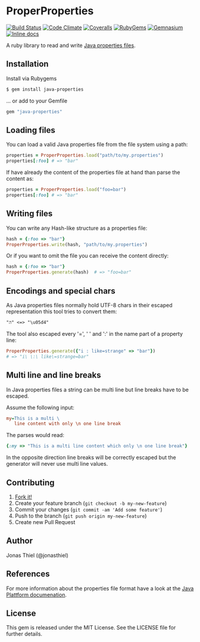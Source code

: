 # ProperProperties

[![Build Status](http://img.shields.io/travis/jnbt/java-properties.png)](https://travis-ci.org/jnbt/jnbt/java-properties)
[![Code Climate](http://img.shields.io/codeclimate/github/jnbt/java-properties.png)](https://codeclimate.com/github/jnbt/java-properties)
[![Coveralls](http://img.shields.io/coveralls/jnbt/java-properties.png)](https://coveralls.io/r/jnbt/java-properties)
[![RubyGems](http://img.shields.io/gem/v/java-properties.png)](http://rubygems.org/gems/java-properties)
[![Gemnasium](http://img.shields.io/gemnasium/jnbt/java-properties.png)](https://gemnasium.com/jnbt/java-properties)
[![Inline docs](http://inch-pages.github.io/github/jnbt/java-properties.png)](http://inch-pages.github.io/github/jnbt/java-properties)

A ruby library to read and write [Java properties files](http://en.wikipedia.org/wiki/.properties).

## Installation

Install via Rubygems

```bash
$ gem install java-properties
```

... or add to your Gemfile

```ruby
gem "java-properties"
```

## Loading files

You can load a valid Java properties file from the file system using a path:

```ruby
properties = ProperProperties.load("path/to/my.properties")
properties[:foo] # => "bar"
```

If have already the content of the properties file at hand than parse the content as:

```ruby
properties = ProperProperties.load("foo=bar")
properties[:foo] # => "bar"
```

## Writing files

You can write any Hash-like structure as a properties file:

```ruby
hash = {:foo => "bar"}
ProperProperties.write(hash, "path/to/my.properties")
```

Or if you want to omit the file you can receive the content directly:

```ruby
hash = {:foo => "bar"}
ProperProperties.generate(hash)  # => "foo=bar"
```

## Encodings and special chars

As Java properties files normally hold UTF-8 chars in their escaped representation this tool tries to convert them:

```
"ה" <=> "\u05d4"
```

The tool also escaped every '=', ' ' and ':' in the name part of a property line:

```ruby
ProperProperties.generate({"i : like=strange" => "bar"}) 
# => "i\ \:\ like\=strange=bar"
```

## Multi line and line breaks

In Java properties files a string can be multi line but line breaks have to be escaped. 

Assume the following input:

```ini
my=This is a multi \
   line content with only \n one line break
```

The parses would read:

```ruby
{:my => "This is a multi line content which only \n one line break"}
```

In the opposite direction line breaks will be correctly escaped but the generator will never use multi line values.

## Contributing

1. [Fork it!](https://github.com/jnbt/java-properties/fork)
2. Create your feature branch (`git checkout -b my-new-feature`)
3. Commit your changes (`git commit -am 'Add some feature'`)
4. Push to the branch (`git push origin my-new-feature`)
5. Create new Pull Request

## Author

Jonas Thiel (@jonasthiel)

## References

For more information about the properties file format have a look at the [Java Plattform documenation](http://docs.oracle.com/javase/6/docs/api/java/util/Properties.html).

## License

This gem is released under the MIT License. See the LICENSE file for further details.
